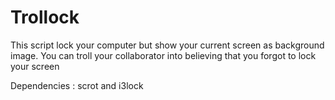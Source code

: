# Trollock

This script lock your computer but show your current screen as background image. You can troll your collaborator into believing that you forgot to lock your screen

Dependencies : scrot and i3lock
